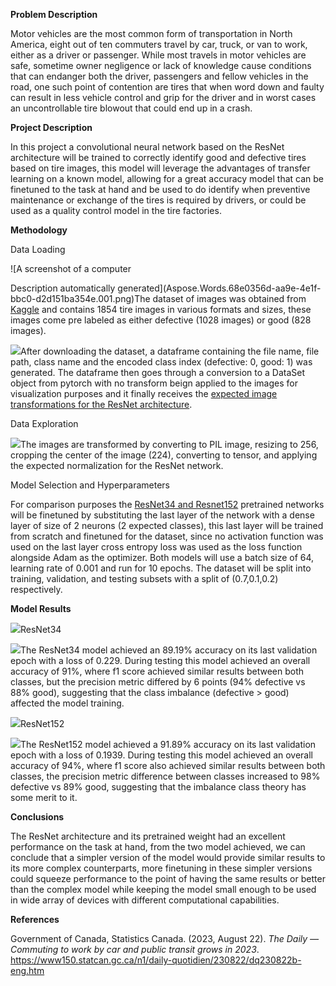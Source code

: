 **Problem Description**

Motor vehicles are the most common form of transportation in North America, eight out of ten commuters travel by car, truck, or van to work, either as a driver or passenger. While most travels in motor vehicles are safe, sometime owner negligence or lack of knowledge cause conditions that can endanger both the driver, passengers and fellow vehicles in the road, one such point of contention are tires that when word down and faulty can result in less vehicle control and grip for the driver and in worst cases an uncontrollable tire blowout that could end up in a crash.

**Project Description**

In this project a convolutional neural network based on the ResNet architecture will be trained to correctly identify good and defective tires based on tire images, this model will leverage the advantages of transfer learning on a known model, allowing for a great accuracy model that can be finetuned to the task at hand and be used to do identify when preventive maintenance or exchange of the tires is required by drivers, or could be used as a quality control model in the tire factories.

**Methodology**

Data Loading

![A screenshot of a computer

Description automatically generated](Aspose.Words.68e0356d-aa9e-4e1f-bbc0-d2d151ba354e.001.png)The dataset of images was obtained from [Kaggle](https://www.kaggle.com/datasets/warcoder/tyre-quality-classification/data) and contains 1854 tire images in various formats and sizes, these images come pre labeled as either defective (1028 images) or good (828 images). 

![](https://github.com/wariormex/INFO-6147_FinalProject/Images/Aspose.Words.68e0356d-aa9e-4e1f-bbc0-d2d151ba354e.002.png)After downloading the dataset, a dataframe containing the file name, file path, class name and the encoded class     index (defective: 0, good: 1) was generated. The dataframe then goes through a conversion to a DataSet object from pytorch with no transform beign applied to the images for visualization purposes and it finally receives the [expected image transformations for the ResNet architecture](https://pytorch.org/hub/pytorch_vision_resnet/).

Data Exploration

![](https://github.com/wariormex/INFO-6147_FinalProject/Images/Aspose.Words.68e0356d-aa9e-4e1f-bbc0-d2d151ba354e.003.png)The images are transformed by converting to PIL image, resizing to 256, cropping the center of the image (224), converting to tensor, and applying the expected normalization for the ResNet network.

Model Selection and Hyperparameters

For comparison purposes the [ResNet34 and Resnet152](https://pytorch.org/hub/pytorch_vision_resnet/) pretrained networks will be finetuned by substituting the last layer of the network with a dense layer of size of 2 neurons (2 expected classes), this last layer will be trained from scratch and finetuned for the dataset, since no activation function was used on the last layer cross entropy loss was used as the loss function alongside Adam as the optimizer. Both models will use a batch size of 64, learning rate of 0.001 and run for 10 epochs. The dataset will be split into training, validation, and testing subsets with a split of (0.7,0.1,0.2) respectively.

**Model Results**

![](https://github.com/wariormex/INFO-6147_FinalProject/Images/Aspose.Words.68e0356d-aa9e-4e1f-bbc0-d2d151ba354e.004.png)ResNet34

![](https://github.com/wariormex/INFO-6147_FinalProject/Images/Aspose.Words.68e0356d-aa9e-4e1f-bbc0-d2d151ba354e.005.png)The ResNet34 model achieved an 89.19% accuracy on its last validation epoch with a loss of 0.229. During testing this model achieved an overall accuracy of 91%, where f1 score achieved similar results between both classes, but the precision metric differed by 6 points (94% defective vs 88% good), suggesting that the class imbalance (defective > good) affected the model training.

![](https://github.com/wariormex/INFO-6147_FinalProject/Images/Aspose.Words.68e0356d-aa9e-4e1f-bbc0-d2d151ba354e.006.png)ResNet152

![](https://github.com/wariormex/INFO-6147_FinalProject/Images/Aspose.Words.68e0356d-aa9e-4e1f-bbc0-d2d151ba354e.007.png)The ResNet152 model achieved a 91.89% accuracy on its last validation epoch with a loss of 0.1939. During testing this model achieved an overall accuracy of 94%, where f1 score also achieved similar results between both classes, the precision metric difference between classes increased to 98% defective vs 89% good, suggesting that the imbalance class theory has some merit to it.

**Conclusions**

The ResNet architecture and its pretrained weight had an excellent performance on the task at hand, from the two model achieved, we can conclude that a simpler version of the model would provide similar results to its more complex counterparts, more finetuning in these simpler versions could squeeze performance to the point of having the same results or better than the complex model while keeping the model small enough to be used in wide array of devices with different computational capabilities.

**References**

Government of Canada, Statistics Canada. (2023, August 22). *The Daily — Commuting to work by car and public transit grows in 2023*. https://www150.statcan.gc.ca/n1/daily-quotidien/230822/dq230822b-eng.htm
